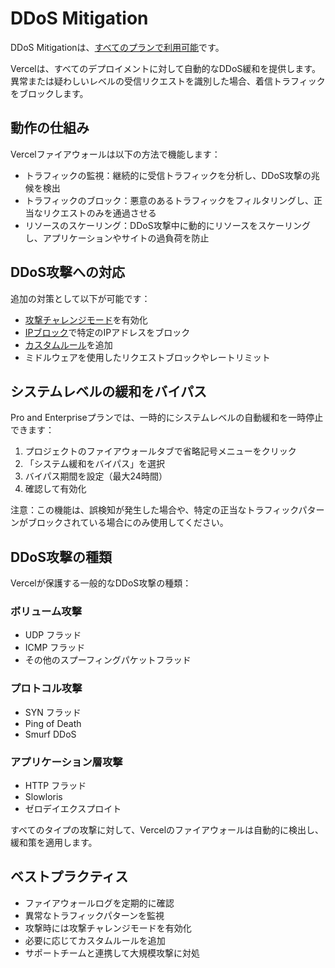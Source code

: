 # DDoS Mitigation

DDoS Mitigationは、[すべてのプランで利用可能](/docs/plans)です。

Vercelは、すべてのデプロイメントに対して自動的なDDoS緩和を提供します。異常または疑わしいレベルの受信リクエストを識別した場合、着信トラフィックをブロックします。

## 動作の仕組み

Vercelファイアウォールは以下の方法で機能します：

- トラフィックの監視：継続的に受信トラフィックを分析し、DDoS攻撃の兆候を検出
- トラフィックのブロック：悪意のあるトラフィックをフィルタリングし、正当なリクエストのみを通過させる
- リソースのスケーリング：DDoS攻撃中に動的にリソースをスケーリングし、アプリケーションやサイトの過負荷を防止

## DDoS攻撃への対応

追加の対策として以下が可能です：

- [攻撃チャレンジモード](/docs/attack-challenge-mode)を有効化
- [IPブロック](/docs/security/vercel-waf/ip-blocking)で特定のIPアドレスをブロック
- [カスタムルール](/docs/security/vercel-waf/custom-rules)を追加
- ミドルウェアを使用したリクエストブロックやレートリミット

## システムレベルの緩和をバイパス

Pro and Enterpriseプランでは、一時的にシステムレベルの自動緩和を一時停止できます：

1. プロジェクトのファイアウォールタブで省略記号メニューをクリック
2. 「システム緩和をバイパス」を選択
3. バイパス期間を設定（最大24時間）
4. 確認して有効化

注意：この機能は、誤検知が発生した場合や、特定の正当なトラフィックパターンがブロックされている場合にのみ使用してください。

## DDoS攻撃の種類

Vercelが保護する一般的なDDoS攻撃の種類：

### ボリューム攻撃
- UDP フラッド
- ICMP フラッド
- その他のスプーフィングパケットフラッド

### プロトコル攻撃
- SYN フラッド
- Ping of Death
- Smurf DDoS

### アプリケーション層攻撃
- HTTP フラッド
- Slowloris
- ゼロデイエクスプロイト

すべてのタイプの攻撃に対して、Vercelのファイアウォールは自動的に検出し、緩和策を適用します。

## ベストプラクティス

- ファイアウォールログを定期的に確認
- 異常なトラフィックパターンを監視
- 攻撃時には攻撃チャレンジモードを有効化
- 必要に応じてカスタムルールを追加
- サポートチームと連携して大規模攻撃に対処

